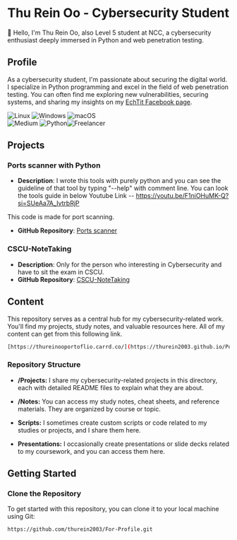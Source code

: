 # Thu Rein Oo - Cybersecurity Student

👋 Hello, I'm Thu Rein Oo, also Level 5 student at NCC, a cybersecurity enthusiast deeply immersed in Python and web penetration testing.

## Profile

As a cybersecurity student, I'm passionate about securing the digital world. I specialize in Python programming and excel in the field of web penetration testing. You can often find me exploring new vulnerabilities, securing systems, and sharing my insights on my [EchTit Facebook page](https://www.facebook.com/echtit1).

![Linux](https://img.shields.io/badge/Linux-FCC624?style=for-the-badge&logo=linux&logoColor=black) ![Windows](https://img.shields.io/badge/Windows-0078D6?style=for-the-badge&logo=windows&logoColor=white) ![macOS](https://img.shields.io/badge/mac%20os-000000?style=for-the-badge&logo=macos&logoColor=F0F0F0) <br>
![Medium](https://img.shields.io/badge/Medium-12100E?style=for-the-badge&logo=medium&logoColor=white)  ![Python](https://img.shields.io/badge/python-3670A0?style=for-the-badge&logo=python&logoColor=ffdd54)![Freelancer](https://img.shields.io/badge/Freelancer-29B2FE?style=for-the-badge&logo=Freelancer&logoColor=white)

## Projects

### Ports scanner with Python

- **Description**: I wrote this tools with purely python and you can see the guideline of that tool by typing "--help" with comment line. You can look the tools guide in below Youtube Link -- https://youtu.be/F1niOHuMK-Q?si=SUeAa7A_IvtrbRjP

This code is made for port scanning.
- **GitHub Repository**: [Ports scanner](https://github.com/thurein2003/Port_scanner_with_python.git)

### CSCU-NoteTaking

- **Description**: Only for the person who interesting in Cybersecurity and have to sit the exam in CSCU.
- **GitHub Repository**: [CSCU-NoteTaking](https://github.com/thurein2003/CSCU-NoteTaking.git)

## Content

This repository serves as a central hub for my cybersecurity-related work. You'll find my projects, study notes, and valuable resources here.
All of my content can get from this following link.
```bash
[https://thureinooportoflio.carrd.co/](https://thurein2003.github.io/Portfolio/)
```
### Repository Structure

- **/Projects:** I share my cybersecurity-related projects in this directory, each with detailed README files to explain what they are about.

- **/Notes:** You can access my study notes, cheat sheets, and reference materials. They are organized by course or topic.

- **Scripts:** I sometimes create custom scripts or code related to my studies or projects, and I share them here.

- **Presentations:** I occasionally create presentations or slide decks related to my coursework, and you can access them here.

## Getting Started

### Clone the Repository

To get started with this repository, you can clone it to your local machine using Git:

```bash
https://github.com/thurein2003/For-Profile.git
